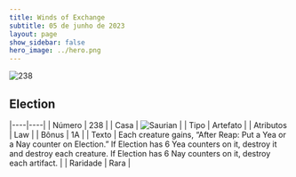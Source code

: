 ```yaml
---
title: Winds of Exchange
subtitle: 05 de junho de 2023
layout: page
show_sidebar: false
hero_image: ../hero.png
---
```


![238](https://mastervault-storage-prod.s3.amazonaws.com/media/card_front/en/600_238_d93c920b0218_en.png)


## Election

|----|----|
| Número | 238 |
| Casa | ![Saurian](https://archonarcana.com/images/thumb/9/9e/Saurian_P.png/22px-Saurian_P.png "Sauro") |
| Tipo | Artefato |
| Atributos | Law |
| Bônus | 1A |
| Texto | Each creature gains, “After Reap: Put a Yea or a Nay counter on Election.” If Election has 6 Yea counters on it, destroy it and destroy each creature. If Election has 6 Nay counters on it, destroy each artifact.  |
| Raridade | Rara |
